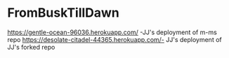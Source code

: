 # FromBuskTillDawn
https://gentle-ocean-96036.herokuapp.com/ -JJ's deployment of m-ms repo
https://desolate-citadel-44365.herokuapp.com/- JJ's deployment of JJ's forked repo